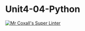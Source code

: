 # Unit4-04-Python
[![Mr Coxall's Super Linter](https://github.com/ICS3U-C-Programming-Remy-S/Unit4-04-Python/workflows/Mr%20Coxall's%20Super%20Linter/badge.svg)](https://github.com/ICS3U-C-Programming-Remy-S/Unit4-04-Python/actions/)
